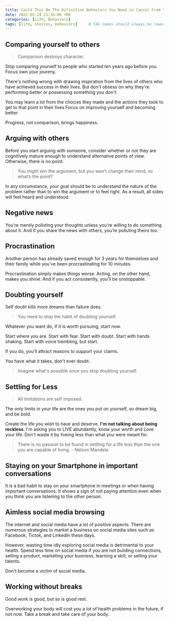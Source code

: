 ```yaml
---
title: Could This Be The Difinitive Behaviors You Need to Cancel From Your Life?
date: 2022-05-24 11:35:00 +00
categories: [Life, Behaviors]
tags: [life, choices, behaviors]     # TAG names should always be lowercase
---
```


## Comparing yourself to others

> Comparison destroys character.

Stop comparing yourself to people who started ten years ago before you. Focus own your joureny.

There's nothing wrong with drawing inspiration from the lives of others who have achieved success in their lives. But don't obsess on why they're performing better or possessing something you don't.

You may learn a lot from the choices they made and the actions they took to get to that point in their lives Focus on improving yourself and becoming better.

Progress, not comparison, brings happiness.

## Arguing with others

Before you start arguing with someone, consider whether or not they are cognitively mature enough to understand alternative points of view. Otherwise, there is no point.

> You might win the argument, but you won’t change their mind, so what’s the point?

In any circumstance, your goal should be to understand the nature of the problem rather than to win the argument or to feel right. As a result, all sides will feel heard and understood.
## Negative news

You're merely polluting your thoughts unless you're willing to do something about it. And if you share the news with others, you’re polluting theirs too.

## Procrastination

Another person has already saved enough for 3 years for themselves and their family while you've been procrastinating for 10 minutes.

Procrastination simply makes things worse. Acting, on the other hand, makes you shine. And if you act consistently, you'll be unstoppable.

## Doubting yourself

Self doubt kills more dreams than failure does.

> You need to stop the habit of doubting yourself.

Whatever you want do, if it is worth pursuing, start now.

Start where you are. Start with fear. Start with doubt. Start with hands shaking. Start with voice trembling, but start.

If you do, you’ll attract reasons to support your claims.

You have what it takes, don't ever doubt.

> Imagine what's possible once you stop doubting yourself.

## Settling for Less

> All limitations are self imposed.

The only limits in your life are the ones you put on yourself, so dream big, and be bold.

Create the life you wish to have and deserve. **I'm not talking about being reckless**. I'm asking you to LIVE abundantly, know your worth and Love your life. Don't waste it by liveing less than what you were meant for.

> There is no passion to be found in settling for a life less than the one you are capable of living. - Nelson Mandela

## Staying on your Smartphone in important conversations

It is a bad habit to stay on your smartphone in meetings or when having important conversations. It shows a sign of not paying attention even when you think you are listening to the other person.

## Aimless social media browsing

The internet and social media have a lot of positive aspects. There are numerous strategies to market a business on social media sites such as Facebook, Tictok, and LinkedIn these days.

However, wasting time idly exploring social media is detrimental to your health. Spend less time on social media if you are not building connections, selling a product, marketing your business, learning a skill, or selling your talents.

Don't become a victim of social media.

## Working without breaks

Good work is good, but so is good rest.

Overworking your body will cost you a lot of health problems in the future, if not now. Take a break and take care of your body.

